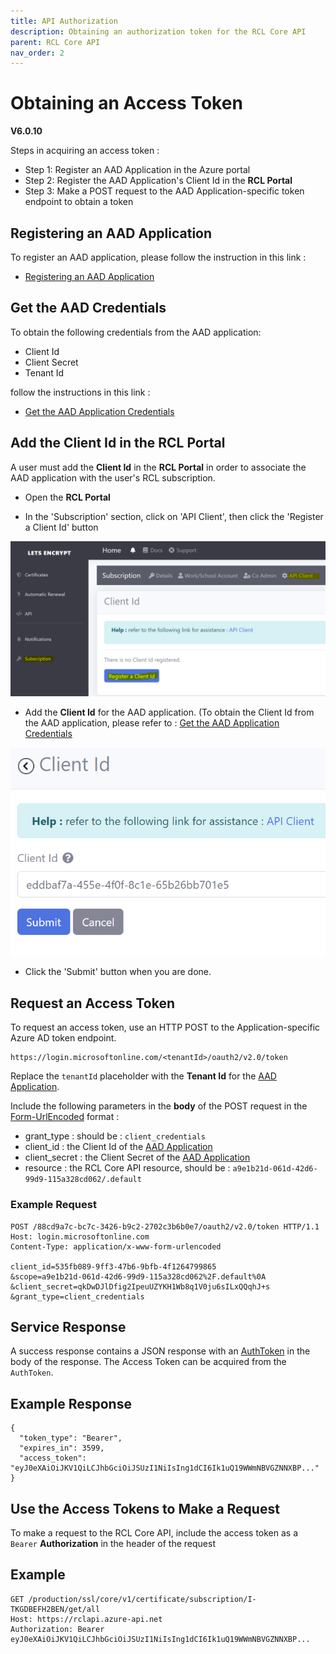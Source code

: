 ```yaml
---
title: API Authorization
description: Obtaining an authorization token for the RCL Core API
parent: RCL Core API
nav_order: 2
---
```


# Obtaining an Access Token
**V6.0.10**

Steps in acquiring an access token :

- Step 1: Register an AAD Application in the Azure portal
- Step 2: Register the AAD Application's Client Id in the **RCL Portal**
- Step 3: Make a POST request to the AAD Application-specific token endpoint to obtain a token

## Registering an AAD Application

To register an AAD application, please follow the instruction in this link :

- [Registering an AAD Application](../authorization/aad-application)

## Get the AAD Credentials

To obtain the following credentials from the AAD application:

- Client Id
- Client Secret
- Tenant Id

follow the instructions in this link :

- [Get the AAD Application Credentials](../authorization/aad-application#get-the-aad-application-credentials)

## Add the Client Id in the RCL Portal

A user must add the **Client Id** in the **RCL Portal** in order to associate the AAD application with the user's RCL subscription.

- Open the **RCL Portal**

- In the 'Subscription' section, click on 'API Client', then click the 'Register a Client Id' button

![install](../images/api_authorization/client_id.PNG)

- Add the **Client Id** for the AAD application. (To obtain the Client Id from the AAD application, please refer to : [Get the AAD Application Credentials](../authorization/aad-application#get-the-aad-application-credentials)

![install](../images/api_authorization/client_id2.PNG)

- Click the 'Submit' button when you are done.

## Request an Access Token

 To request an access token, use an HTTP POST to the Application-specific Azure AD token endpoint.

 ```
 https://login.microsoftonline.com/<tenantId>/oauth2/v2.0/token
 ```

 Replace the `tenantId` placeholder with the **Tenant Id** for the [AAD Application](#get-the-aad-credentials).

 Include the following parameters in the **body** of the POST request in the [Form-UrlEncoded](https://developer.mozilla.org/en-US/docs/Web/HTTP/Methods/POST) format :

- grant_type : should be : ``client_credentials``
- client_id : the Client Id of the [AAD Application](#get-the-aad-credentials)
- client_secret : the Client Secret of the [AAD Application](#get-the-aad-credentials)
- resource : the RCL Core API resource, should be : ``a9e1b21d-061d-42d6-99d9-115a328cd062/.default``  

### Example Request

 ```
POST /88cd9a7c-bc7c-3426-b9c2-2702c3b6b0e7/oauth2/v2.0/token HTTP/1.1           
Host: login.microsoftonline.com
Content-Type: application/x-www-form-urlencoded

client_id=535fb089-9ff3-47b6-9bfb-4f1264799865
&scope=a9e1b21d-061d-42d6-99d9-115a328cd062%2F.default%0A
&client_secret=qkDwDJlDfig2IpeuUZYKH1Wb8q1V0ju6sILxQQqhJ+s
&grant_type=client_credentials

 ```

## Service Response

A success response contains a JSON response with an [AuthToken](./models.md#authtoken) in the body of the response. The Access Token can be acquired from the ``AuthToken``.

## Example Response

```
{
  "token_type": "Bearer",
  "expires_in": 3599,
  "access_token": "eyJ0eXAiOiJKV1QiLCJhbGciOiJSUzI1NiIsIng1dCI6Ik1uQ19WWmNBVGZNNXBP..."
}
```

## Use the Access Tokens to Make a Request

To make a request to the RCL Core API, include the access token as a `Bearer` **Authorization** in the header of the request

## Example

```
GET /production/ssl/core/v1/certificate/subscription/I-TKGDBEFH2BEN/get/all
Host: https://rclapi.azure-api.net
Authorization: Bearer eyJ0eXAiOiJKV1QiLCJhbGciOiJSUzI1NiIsIng1dCI6Ik1uQ19WWmNBVGZNNXBP...
```